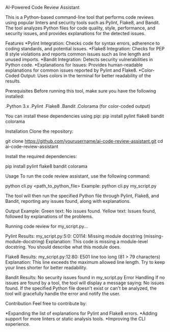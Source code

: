 AI-Powered Code Review Assistant

This is a Python-based command-line tool that performs code reviews using popular linters and security tools such as Pylint, Flake8, and Bandit. The tool analyzes Python files for code quality, style, performance, and security issues, and provides explanations for the detected issues.

Features
*Pylint Integration: Checks code for syntax errors, adherence to coding standards, and potential issues.
*Flake8 Integration: Checks for PEP 8 style violations and reports common issues such as line length and unused imports.
*Bandit Integration: Detects security vulnerabilities in Python code.
*Explanations for Issues: Provides human-readable explanations for common issues reported by Pylint and Flake8.
*Color-Coded Output: Uses colors in the terminal for better readability of the results.

Prerequisites
Before running this tool, make sure you have the following installed:

.Python 3.x
.Pylint
.Flake8
.Bandit
.Colorama (for color-coded output)

You can install these dependencies using pip:
pip install pylint flake8 bandit colorama

Installation
Clone the repository:

git clone https://github.com/yourusername/ai-code-review-assistant.git
cd ai-code-review-assistant

Install the required dependencies:

pip install pylint flake8 bandit colorama

Usage
To run the code review assistant, use the following command:

python cli.py <path_to_python_file>
Example:
python cli.py my_script.py

The tool will then run the specified Python file through Pylint, Flake8, and Bandit, reporting any issues found, along with explanations.

Output Example:
Green text: No issues found.
Yellow text: Issues found, followed by explanations of the problems.

Running code review for my_script.py...

Pylint Results:
my_script.py:5:0: C0114: Missing module docstring (missing-module-docstring)
Explanation: This code is missing a module-level docstring. You should describe what this module does.

Flake8 Results:
my_script.py:12:80: E501 line too long (81 > 79 characters)
Explanation: This line exceeds the maximum allowed line length. Try to keep your lines shorter for better readability.

Bandit Results:
No security issues found in my_script.py
Error Handling
If no issues are found by a tool, the tool will display a message saying: No issues found.
If the specified Python file doesn't exist or can't be analyzed, the tool will gracefully handle the error and notify the user.

Contribution
Feel free to contribute by:

*Expanding the list of explanations for Pylint and Flake8 errors.
*Adding support for more linters or static analysis tools.
*Improving the CLI experience.
